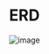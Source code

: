 # ERD

![image](https://user-images.githubusercontent.com/78730403/212737494-c3e00c33-0ec1-492a-87ce-72fb7f9fbd5b.png)
